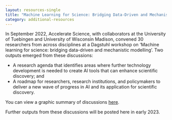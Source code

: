 ```yaml
---
layout: resources-single
title: "Machine Learning for Science: Bridging Data-Driven and Mechanistic Modelling"
category: additional-resources
---
```

In September 2022, Accelerate Science, with collaborators at the University of Tuebingen and University of Wisconsin Madison, convened 30 researchers from across disciplines at a Dagstuhl workshop on ‘Machine learning for science: bridging data-driven and mechanistic modelling’. Two outputs emerged from these discussions:

* A research agenda that identifies areas where further technology development is needed to create AI tools that can enhance scientific discovery; and
* A roadmap for researchers, research institutions, and policymakers to deliver a new wave of progress in AI and its application for scientific discovery.

You can view a graphic summary of discussions [here](accelerate-science.github.io/assets/uploads/2022-12-15-dagstuhl-ml-for-science-final-ipdfpdf.pdf).

Further outputs from these discussions will be posted here in early 2023.